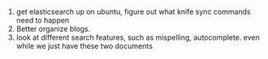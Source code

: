 1. get elasticsearch up on ubuntu, figure out what knife sync commands need to happen
2. Better organize blogs.
3. look at different search features, such as mispelling, autocomplete. even while we just have these two documents